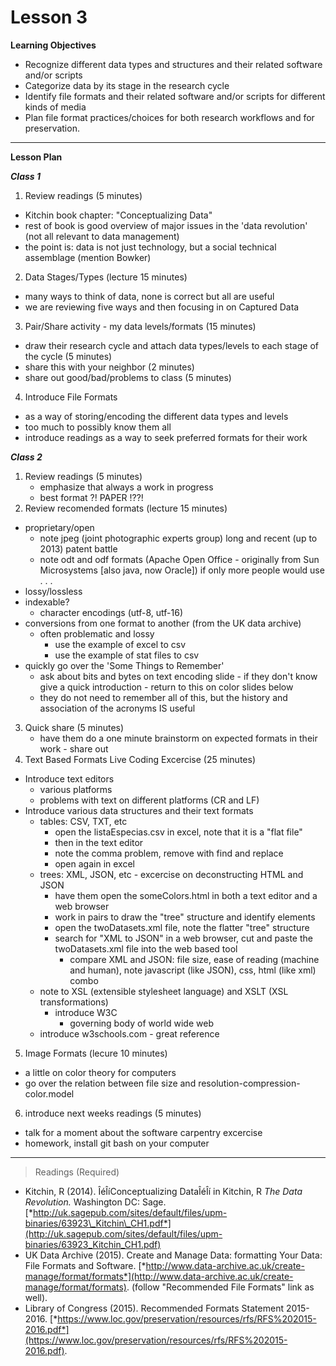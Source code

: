 Lesson 3
========

**Learning Objectives**
  - Recognize different data types and structures and their related software and/or scripts
  - Categorize data by its stage in the research cycle
  - Identify file formats and their related software and/or scripts for different kinds of media
  - Plan file format practices/choices for both research workflows and for preservation.

---

**Lesson Plan**

*__Class 1__*  

1. Review readings (5 minutes)
  - Kitchin book chapter: "Conceptualizing Data"
  - rest of book is good overview of major issues in the 'data revolution' (not all relevant to data management)
  - the point is: data is not just technology, but a social technical assemblage (mention Bowker)
2. Data Stages/Types (lecture 15 minutes) 
  - many ways to think of data, none is correct but all are useful
  - we are reviewing five ways and then focusing in on Captured Data
3. Pair/Share activity - my data levels/formats (15 minutes)
  - draw their research cycle and attach data types/levels to each stage of the cycle (5 minutes)
  - share this with your neighbor (2 minutes)
  - share out good/bad/problems to class (5 minutes)
4. Introduce File Formats 
  - as a way of storing/encoding the different data types and levels
  - too much to possibly know them all
  - introduce readings as a way to seek preferred formats for their work

*__Class 2__*  

1. Review readings (5 minutes)
    - emphasize that always a work in progress
    - best format ?! PAPER !??!
2. Review recomended formats (lecture 15 minutes) 
  - proprietary/open
    - note jpeg (joint photographic experts group) long and recent (up to 2013) patent battle
    - note odt and odf formats (Apache Open Office - originally from Sun Microsystems [also java, now Oracle]) if only more people would use . . .
  - lossy/lossless
  - indexable?
    - character encodings (utf-8, utf-16)
  - conversions from one format to another (from the UK data archive)
    - often problematic and lossy 
      - use the example of excel to csv
      - use the example of stat files to csv
  - quickly go over the 'Some Things to Remember'
    - ask about bits and bytes on text encoding slide - if they don't know give a quick introduction - return to this on color slides below
    - they do not need to remember all of this, but the history and association of the acronyms IS useful
3. Quick share (5 minutes)
    - have them do a one minute brainstorm on expected formats in their work - share out
4. Text Based Formats Live Coding Excercise (25 minutes)
  - Introduce text editors
    - various platforms
    - problems with text on different platforms (CR and LF)
  - Introduce various data structures and their text formats
    - tables: CSV, TXT, etc
      - open the listaEspecias.csv in excel, note that it is a "flat file"
      - then in the text editor
      - note the comma problem, remove with find and replace
      - open again in excel
    - trees: XML, JSON, etc - excercise on deconstructing HTML and JSON
      - have them open the someColors.html in both a text editor and a web browser
      - work in pairs to draw the "tree" structure and identify elements
      - open the twoDatasets.xml file, note the flatter "tree" structure
      - search for "XML to JSON" in a web browser, cut and paste the twoDatasets.xml file into the web based tool
        - compare XML and JSON: file size, ease of reading (machine and human), note javascript (like JSON), css, html (like xml) combo
	- note to XSL (extensible stylesheet language) and XSLT (XSL transformations)
      - introduce W3C
        - governing body of world wide web
	- introduce w3schools.com - great reference
5. Image Formats (lecure 10 minutes)
  - a little on color theory for computers
  - go over the relation between file size and resolution-compression-color.model 
6. introduce next weeks readings (5 minutes)
  - talk for a moment about the software carpentry excercise
  - homework, install git bash on your computer

---

> Readings (Required)

  - Kitchin, R (2014). ÎéÎíConceptualizing DataÎéÎí in Kitchin, R *The Data Revolution.* Washington DC: Sage. [*http://uk.sagepub.com/sites/default/files/upm-binaries/63923\_Kitchin\_CH1.pdf*](http://uk.sagepub.com/sites/default/files/upm-binaries/63923_Kitchin_CH1.pdf)
  - UK Data Archive (2015). Create and Manage Data: formatting Your Data: File Formats and Software. [*http://www.data-archive.ac.uk/create-manage/format/formats*](http://www.data-archive.ac.uk/create-manage/format/formats). (follow "Recommended File Formats" link as well).
  - Library of Congress (2015). Recommended Formats Statement 2015-2016. [*https://www.loc.gov/preservation/resources/rfs/RFS%202015-2016.pdf*](https://www.loc.gov/preservation/resources/rfs/RFS%202015-2016.pdf).

